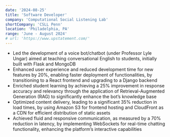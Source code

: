 ```yaml
---
date: '2024-08-25'
title: 'Software Developer'
company: 'Computational Social Listening Lab'
shortCompany: 'CSLL Penn'
location: 'Philadelphia, PA'
range: 'June - August 2024'
# url: 'https://www.upstatement.com/'
---
```


- Led the development of a voice bot/chatbot (under Professor Lyle Ungar) aimed at teaching conversational English to students, initially built with Flask and MongoDB
- Enhanced user experience and reduced development time for new features by 20%, enabling faster deployment of functionalities, by transitioning to a React frontend and upgrading to a Django backend
- Enriched student learning by achieving a 25% improvement in response accuracy and relevancy through the application of Retrieval-Augmented Generation (RAG) to significantly enhance the bot’s knowledge base
- Optimized content delivery, leading to a significant 35% reduction in load times, by using Amazon S3 for frontend hosting and CloudFront as a CDN for efficient distribution of static assets
- Achieved fluid and responsive communication, as measured by a 70% reduction in latency, by implementing
  WebSockets for real-time chatting functionality, enhancing the platform’s interactive capabilities
